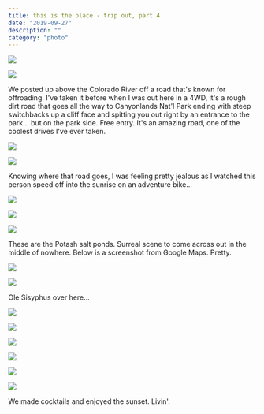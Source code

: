 ```yaml
---
title: this is the place - trip out, part 4
date: "2019-09-27"
description: ""
category: "photo"
---
```


![ ](https://sosphotoblog.s3.us-east-2.amazonaws.com/blog/2019/2019-09-27/utahday2-1.jpg)

![ ](https://sosphotoblog.s3.us-east-2.amazonaws.com/blog/2019/2019-09-27/utahday2-2.jpg)

We posted up above the Colorado River off a road that's known for offroading. I've taken it before when I was out here in a 4WD, it's a rough dirt road that goes all the way to Canyonlands Nat'l Park ending with steep switchbacks up a cliff face and spitting you out right by an entrance to the park... but on the park side. Free entry. It's an amazing road, one of the coolest drives I've ever taken.

![ ](https://sosphotoblog.s3.us-east-2.amazonaws.com/blog/2019/2019-09-27/utahday2-3.jpg)

![ ](https://sosphotoblog.s3.us-east-2.amazonaws.com/blog/2019/2019-09-27/utahday2-4.jpg)

Knowing where that road goes, I was feeling pretty jealous as I watched this person speed off into the sunrise on an adventure bike...

![ ](https://sosphotoblog.s3.us-east-2.amazonaws.com/blog/2019/2019-09-27/utahday2-5.jpg)

![ ](https://sosphotoblog.s3.us-east-2.amazonaws.com/blog/2019/2019-09-27/utahday2-6.jpg)

![ ](https://sosphotoblog.s3.us-east-2.amazonaws.com/blog/2019/2019-09-27/utahday2-7.jpg)

These are the Potash salt ponds. Surreal scene to come across out in the middle of nowhere. Below is a screenshot from Google Maps. Pretty.

![ ](https://sosphotoblog.s3.us-east-2.amazonaws.com/blog/2019/2019-09-27/potash.png)

![ ](https://sosphotoblog.s3.us-east-2.amazonaws.com/blog/2019/2019-09-27/utahday2-8.jpg)

Ole Sisyphus over here...

![ ](https://sosphotoblog.s3.us-east-2.amazonaws.com/blog/2019/2019-09-27/utahday2-9.jpg)

![ ](https://sosphotoblog.s3.us-east-2.amazonaws.com/blog/2019/2019-09-27/utahday2-10.jpg)

![ ](https://sosphotoblog.s3.us-east-2.amazonaws.com/blog/2019/2019-09-27/utahday2-11.jpg)

![ ](https://sosphotoblog.s3.us-east-2.amazonaws.com/blog/2019/2019-09-27/utahday2-12.jpg)

![ ](https://sosphotoblog.s3.us-east-2.amazonaws.com/blog/2019/2019-09-27/utahday2-13.jpg)

![ ](https://sosphotoblog.s3.us-east-2.amazonaws.com/blog/2019/2019-09-27/utahday2-14.jpg)

We made cocktails and enjoyed the sunset. Livin'.
